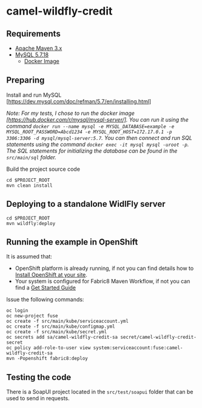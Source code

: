 # camel-wildfly-credit

## Requirements

- [Apache Maven 3.x](http://maven.apache.org)
- [MySQL 5.7.18](https://www.mysql.com/oem/)
  - [Docker Image](https://hub.docker.com/r/mysql/mysql-server/)

## Preparing

Install and run MySQL [https://dev.mysql.com/doc/refman/5.7/en/installing.html]

_Note: For my tests, I chose to run the docker image [https://hub.docker.com/r/mysql/mysql-server/]. You can run it using the command `docker run --name mysql -e MYSQL_DATABASE=example -e MYSQL_ROOT_PASSWORD=Abcd1234 -e MYSQL_ROOT_HOST=172.17.0.1 -p 3306:3306 -d mysql/mysql-server:5.7`. You can then connect and run SQL statements using the command `docker exec -it mysql mysql -uroot -p`. The SQL statements for initializing the database can be found in the `src/main/sql` folder._

Build the project source code

```
cd $PROJECT_ROOT
mvn clean install
```

## Deploying to a standalone WidlFly server

```
cd $PROJECT_ROOT
mvn wildfly:deploy
```

## Running the example in OpenShift

It is assumed that:

- OpenShift platform is already running, if not you can find details how to [Install OpenShift at your site](https://docs.openshift.com/container-platform/3.9/install_config/index.html).
- Your system is configured for Fabric8 Maven Workflow, if not you can find a [Get Started Guide](https://access.redhat.com/documentation/en-us/red_hat_fuse/7.0/html/fuse_on_openshift_guide/)

Issue the following commands:

```
oc login
oc new-project fuse
oc create -f src/main/kube/serviceaccount.yml
oc create -f src/main/kube/configmap.yml
oc create -f src/main/kube/secret.yml
oc secrets add sa/camel-wildfly-credit-sa secret/camel-wildfly-credit-secret
oc policy add-role-to-user view system:serviceaccount:fuse:camel-wildfly-credit-sa
mvn -Popenshift fabric8:deploy
```

## Testing the code

There is a SoapUI project located in the `src/test/soapui` folder that can be used to send in requests.
